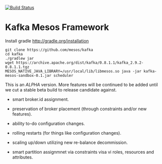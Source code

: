 [![Build Status](https://travis-ci.org/mesosphere/kafka.svg?branch=master)](https://travis-ci.org/mesosphere/kafka)

Kafka Mesos Framework
======================

Install gradle http://gradle.org/installation

    git clone https://github.com/mesos/kafka
    cd kafka
    ./gradlew jar
    wget https://archive.apache.org/dist/kafka/0.8.1.1/kafka_2.9.2-0.8.1.1.tgz
    MESOS_NATIVE_JAVA_LIBRARY=/usr/local/lib/libmesos.so java -jar kafka-mesos-sandbox-0.1.jar scheduler

This is an *ALPHA* version. More features will be continued to be added until we cut a stable beta build to release candidate against.

* smart broker.id assignment.

* preservation of broker placement (through constraints and/or new features).

* ability to-do configuration changes.

* rolling restarts (for things like configuration changes).

* scaling up/down utilizing new re-balance decommission.

* smart partition assignmnet via constraints visa vi roles, resources and attributes.


